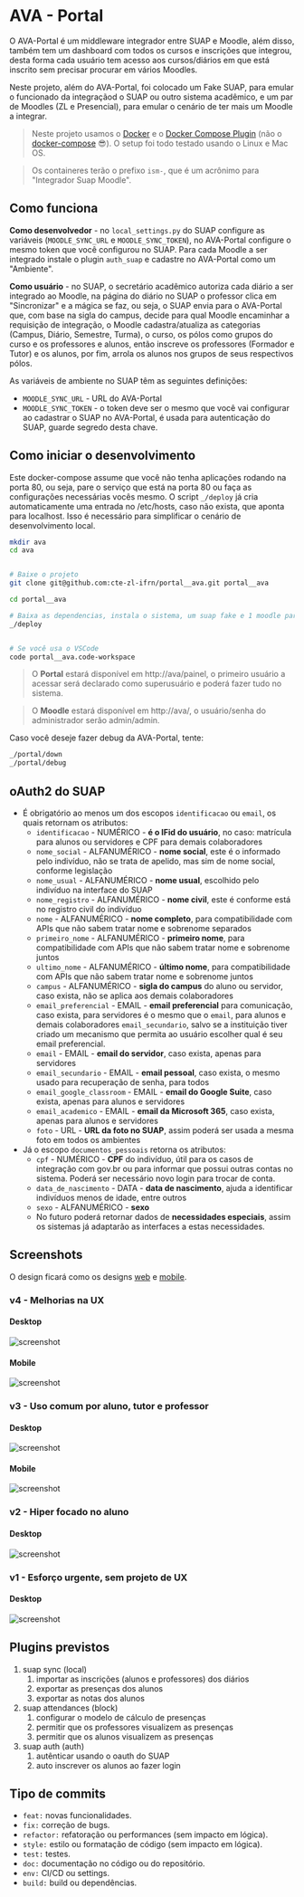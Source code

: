 # AVA - Portal

O AVA-Portal é um middleware integrador entre SUAP e Moodle, além disso, também tem um dashboard com todos os cursos e inscrições que integrou, desta forma cada usuário tem acesso aos cursos/diários em que está inscrito sem precisar procurar em vários Moodles.

Neste projeto, além do AVA-Portal, foi colocado um Fake SUAP, para emular o funcionado da integraçãod o SUAP ou outro sistema acadêmico, e um par de Moodles (ZL e Presencial), para emular o cenário de ter mais um Moodle a integrar.

> Neste projeto usamos o [Docker](https://docs.docker.com/engine/install/) e o [Docker Compose Plugin](https://docs.docker.com/compose/install/compose-plugin/#:~:text=%20Install%20the%20plugin%20manually%20%F0%9F%94%97%20%201,of%20Compose%20you%20want%20to%20use.%20More%20) (não o [docker-compose](https://docs.docker.com/compose/install/) 😎). O setup foi todo testado usando o Linux e Mac OS.

> Os containeres terão o prefixo `ism-`, que é um acrônimo para "Integrador Suap Moodle".

## Como funciona

**Como desenvolvedor** - no `local_settings.py` do SUAP configure as variáveis (`MOODLE_SYNC_URL` e `MOODLE_SYNC_TOKEN`), no AVA-Portal configure o mesmo token que você configurou no SUAP. Para cada  Moodle a ser integrado instale o plugin `auth_suap` e cadastre no AVA-Portal como um "Ambiente". 

**Como usuário** - no SUAP, o secretário acadêmico autoriza cada diário a ser integrado ao Moodle, na página do diário no SUAP o professor clica em "Sincronizar" e a mágica se faz, ou seja, o SUAP envia para o AVA-Portal que, com base na sigla do campus, decide para qual Moodle encaminhar a requisição de integração, o Moodle cadastra/atualiza as categorias (Campus, Diário, Semestre, Turma), o curso, os pólos como grupos do curso e os professores e alunos, então inscreve os professores (Formador e Tutor) e os alunos, por fim, arrola os alunos nos grupos de seus respectivos pólos.

As variáveis de ambiente no SUAP têm as seguintes definições:
- `MOODLE_SYNC_URL` - URL do AVA-Portal
- `MOODLE_SYNC_TOKEN` - o token deve ser o mesmo que você vai configurar ao cadastrar o SUAP no AVA-Portal, é usada para autenticação do SUAP, guarde segredo desta chave.

## Como iniciar o desenvolvimento

Este docker-compose assume que você não tenha aplicações rodando na porta 80, ou seja, pare o serviço que está na porta 80 ou faça as configurações necessárias vocês mesmo. O script `_/deploy` já cria automaticamente uma entrada no /etc/hosts, caso não exista, que aponta para localhost. Isso é necessário para simplificar o cenário de desenvolvimento local.

```bash
mkdir ava
cd ava


# Baixe o projeto
git clone git@github.com:cte-zl-ifrn/portal__ava.git portal__ava 

cd portal__ava

# Baixa as dependencias, instala o sistema, um suap fake e 1 moodle para teste
_/deploy


# Se você usa o VSCode
code portal__ava.code-workspace

```

> O **Portal** estará disponível em http://ava/painel, o primeiro usuário a acessar será declarado como superusuário e poderá fazer tudo no sistema.

> O **Moodle** estará disponível em http://ava/, o usuário/senha do administrador serão admin/admin.

Caso você deseje fazer debug da AVA-Portal, tente:

```bash
_/portal/down
_/portal/debug
```

## oAuth2 do SUAP

- É obrigatório ao menos um dos escopos `identificacao` ou `email`, os quais retornam os atributos:
  - `identificacao` - NUMÉRICO - **é o IFid do usuário**, no caso: matrícula para alunos ou servidores e CPF para demais colaboradores
  - `nome_social` - ALFANUMÉRICO - **nome social**, este é o informado pelo indivíduo, não se trata de apelido, mas sim de nome social, conforme legislação
  - `nome_usual` - ALFANUMÉRICO - **nome usual**, escolhido pelo indivíduo na interface do SUAP
  - `nome_registro` - ALFANUMÉRICO - **nome civil**, este é conforme está no registro civil do indivíduo
  - `nome` - ALFANUMÉRICO - **nome completo**, para compatibilidade com APIs que não sabem tratar nome e sobrenome separados
  - `primeiro_nome` - ALFANUMÉRICO - **primeiro nome**, para compatibilidade com APIs que não sabem tratar nome e sobrenome juntos
  - `ultimo_nome` - ALFANUMÉRICO - **último nome**, para compatibilidade com APIs que não sabem tratar nome e sobrenome juntos
  - `campus` - ALFANUMÉRICO - **sigla do campus** do aluno ou servidor, caso exista, não se aplica aos demais colaboradores
  - `email_preferencial` - EMAIL - **email preferencial** para comunicação, caso exista, para servidores é o mesmo que o `email`, para alunos e demais colaboradores `email_secundario`, salvo se a instituição tiver criado um mecanismo que permita ao usuário escolher qual é seu email preferencial.
  - `email` - EMAIL - **email do servidor**, caso exista, apenas para servidores
  - `email_secundario` - EMAIL - **email pessoal**, caso exista, o mesmo usado para recuperação de senha, para todos
  - `email_google_classroom` - EMAIL - **email do Google Suite**, caso exista, apenas para alunos e servidores
  - `email_academico` - EMAIL - **email da Microsoft 365**, caso exista, apenas para alunos e servidores
  - `foto` - URL - **URL da foto no SUAP**, assim poderá ser usada a mesma foto em todos os ambientes
- Já o escopo `documentos_pessoais` retorna os atributos:
  - `cpf` - NUMÉRICO - **CPF** do indivíduo, útil para os casos de integração com gov.br ou para informar que possui outras contas no sistema. Poderá ser necessário novo login para trocar de conta.
  - `data_de_nascimento` - DATA - **data de nascimento**, ajuda a identificar indivíduos menos de idade, entre outros
  - `sexo` - ALFANUMÉRICO - **sexo**
  - No futuro poderá retornar dados de **necessidades especiais**, assim os sistemas já adaptarão as interfaces a estas necessidades.


## Screenshots

O design ficará como os designs [web](https://xd.adobe.com/view/00dc014e-8919-47ad-ab16-74ac81ca0c2a-558f/) e [mobile](https://xd.adobe.com/view/28b2f455-b115-4363-954f-77b5bcf1dba1-7de1/).

### v4 - Melhorias na UX

#### Desktop
![screenshot](docs/images/screenshot.v4.png)

#### Mobile
![screenshot](docs/images/screenshot.mobile.v4.png)

### v3 - Uso comum por aluno, tutor e professor

#### Desktop
![screenshot](docs/images/screenshot.v3.jpg)

#### Mobile
![screenshot](docs/images/screenshot.mobile.v3.png)

### v2 - Hiper focado no aluno

#### Desktop
![screenshot](screenshot.v2.png)

### v1 - Esforço urgente, sem projeto de UX

#### Desktop
![screenshot](screenshot.v1.png)

## Plugins previstos

1. suap sync (local)
   1. importar as inscrições (alunos e professores) dos diários
   2. exportar as presenças dos alunos
   3. exportar as notas dos alunos
2. suap attendances (block)
   1. configurar o modelo de cálculo de presenças
   2. permitir que os professores visualizem as presenças
   3. permitir que os alunos visualizem as presenças
3. suap auth (auth)
   1. autênticar usando o oauth do SUAP
   2. auto inscrever os alunos ao fazer login


## Tipo de commits

- `feat:` novas funcionalidades.
- `fix:` correção de bugs.
- `refactor:` refatoração ou performances (sem impacto em lógica).
- `style:` estilo ou formatação de código (sem impacto em lógica).
- `test:` testes.
- `doc:` documentação no código ou do repositório.
- `env:` CI/CD ou settings.
- `build:` build ou dependências.

